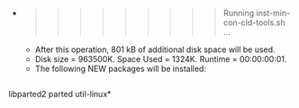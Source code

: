 * >>>>>>>>> Running inst-min-con-cld-tools.sh ...
  * After this operation, 801 kB of additional disk space will be used.
  * Disk size = 963500K. Space Used = 1324K. Runtime = 00:00:00:01.
  * The following NEW packages will be installed:
  ```bash
libparted2 parted util-linux*
  ```
